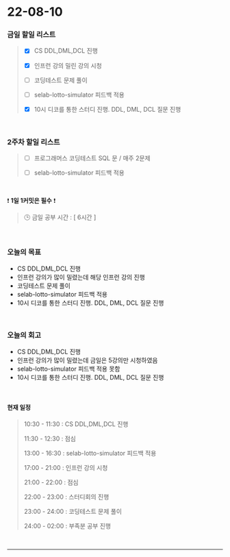 # 22-08-10
 ### 금일 할일 리스트 
> - [x]  CS DDL,DML,DCL 진행
>
> - [x]  인프런 강의 밀린 강의 시청
>
> - [ ]  코딩테스트 문제 풀이
>
> - [ ]  selab-lotto-simulator 피드백 적용
>
> - [x]  10시 디코를 통한 스터디 진행. DDL, DML, DCL 질문 진행

<br/>

### 2주차 할일 리스트  

> - [ ]  프로그래머스 코딩테스트 SQL 문 / 매주 2문제  
>
> - [ ]  selab-lotto-simulator 피드백 적용

<br/>

❗ **1일 1커밋은 필수** ❗
> 🕒 금일 공부 시간 :  [ 6시간 ]    
  
<br/>

### 오늘의 목표
- CS DDL,DML,DCL 진행
- 인프런 강의가 많이 밀렸는데 해당 인프런 강의 진행
- 코딩테스트 문제 풀이
- selab-lotto-simulator 피드백 적용
- 10시 디코를 통한 스터디 진행. DDL, DML, DCL 질문 진행

<br> 

### 오늘의 회고
- CS DDL,DML,DCL 진행
- 인프런 강의가 많이 밀렸는데 금일은 5강의만 시청하였음
- selab-lotto-simulator 피드백 적용 못함
- 10시 디코를 통한 스터디 진행. DDL, DML, DCL 질문 진행

<br>

#### 현재 일정  
> 10:30 - 11:30 : CS DDL,DML,DCL 진행
>
> 11:30 - 12:30 : 점심
>
> 13:00 - 16:30 : selab-lotto-simulator 피드백 적용
>
> 17:00 - 21:00 : 인프런 강의 시청
>
> 21:00 - 22:00 : 점심
>
> 22:00 - 23:00 : 스터디회의 진행
>
> 23:00 - 24:00 : 코딩테스트 문제 풀이
>
> 24:00 - 02:00 : 부족분 공부 진행

<br/>

------------  